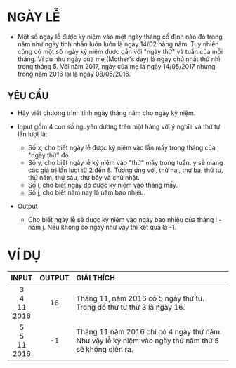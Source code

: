 # NGÀY LỄ

-   Một số ngày lễ được kỷ niệm vào một ngày tháng cố định nào đó trong năm như ngày tình nhân luôn luôn là ngày 14/02 hàng năm. Tuy nhiên cũng có một số ngày kỷ niệm được gắn với "ngày thứ" và tuần của mỗi tháng. Ví dụ như ngày của mẹ (Mother's day) là ngày chủ nhật thứ nhì trong tháng 5. Với năm 2017, ngày của mẹ là ngày 14/05/2017 nhưng trong năm 2016 lại là ngày 08/05/2016.

## YÊU CẦU

-   Hãy viết chương trình tính ngày tháng năm cho ngày kỷ niệm.

-   Input gồm 4 con số nguyên dương trên một hàng với ý nghĩa và thứ tự lần lượt là:

    -   Số x, cho biết ngày lễ được kỷ niệm vào lần mấy trong tháng của "ngày thứ" đó.
    -   Số y, cho biết ngày lễ kỷ niệm vào "thứ" mấy trong tuần. y sẽ mang các giá trị lần lượt từ 2 đến 8. Tương ứng với, thứ hai, thứ ba, thứ tư, thứ năm, thứ sáu, thứ bảy và chủ nhật.
    -   Số i, cho biết ngày đó được kỷ niệm vào tháng mấy.
    -   Số j, cho biết năm nay là năm bao nhiêu.

-   Output
    -   Cho biết ngày lễ sẽ được kỷ niệm vào ngày bao nhiêu của tháng i - năm j. Nếu không có ngày như vậy thì kết quả là -1.

# VÍ DỤ

|        INPUT         | OUTPUT | GIẢI THÍCH                                                                                           |
| :------------------: | :----: | :--------------------------------------------------------------------------------------------------- |
| 3<br>4<br>11<br>2016 |   16   | Tháng 11, năm 2016 có 5 ngày thứ tư. Trong đó thứ tư thứ 3 là ngày 16.                               |
| 5<br>5<br>11<br>2016 |   -1   | Tháng 11 năm 2016 chỉ có 4 ngày thứ năm. Như vậy lễ kỷ niệm vào ngày thứ năm thứ 5 sẽ không diễn ra. |
